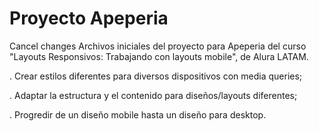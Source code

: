 # Proyecto Apeperia
Cancel changes
Archivos iniciales del proyecto para Apeperia del curso "Layouts Responsivos: Trabajando con layouts mobile", de Alura LATAM.


. Crear estilos diferentes para diversos dispositivos con media queries;

. Adaptar la estructura y el contenido para diseños/layouts diferentes;

. Progredir de un diseño mobile hasta un diseño para desktop.
